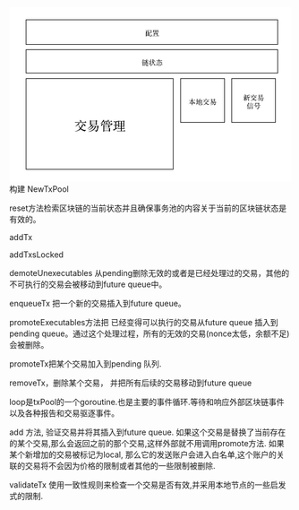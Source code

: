 ![](/assets/tx-mempool.png)构建 NewTxPool

reset方法检索区块链的当前状态并且确保事务池的内容关于当前的区块链状态是有效的。

addTx

addTxsLocked

demoteUnexecutables 从pending删除无效的或者是已经处理过的交易，其他的不可执行的交易会被移动到future queue中。

enqueueTx 把一个新的交易插入到future queue。

promoteExecutables方法把 已经变得可以执行的交易从future queue 插入到pending queue。通过这个处理过程，所有的无效的交易\(nonce太低，余额不足\)会被删除。

promoteTx把某个交易加入到pending 队列.

removeTx，删除某个交易， 并把所有后续的交易移动到future queue

loop是txPool的一个goroutine.也是主要的事件循环.等待和响应外部区块链事件以及各种报告和交易驱逐事件。

add 方法, 验证交易并将其插入到future queue. 如果这个交易是替换了当前存在的某个交易,那么会返回之前的那个交易,这样外部就不用调用promote方法. 如果某个新增加的交易被标记为local, 那么它的发送账户会进入白名单,这个账户的关联的交易将不会因为价格的限制或者其他的一些限制被删除.

validateTx 使用一致性规则来检查一个交易是否有效,并采用本地节点的一些启发式的限制.



